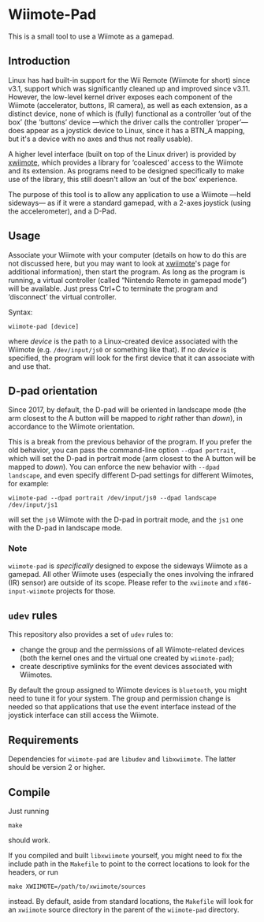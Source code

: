 # Wiimote-Pad

This is a small tool to use a Wiimote as a gamepad.

## Introduction

Linux has had built-in support for the Wii Remote (Wiimote for short)
since v3.1, support which was significantly cleaned up and improved
since v3.11. However, the low-level kernel driver exposes each component
of the Wiimote (accelerator, buttons, IR camera), as well as each
extension, as a distinct device, none of which is (fully) functional as
a controller ‘out of the box’ (the ‘buttons’ device —which the driver
calls the controller ‘proper’— does appear as a joystick device to
Linux, since it has a BTN\_A mapping, but it's a device with no axes and
thus not really usable).

A higher level interface (built on top of the Linux driver) is provided
by [xwiimote][], which provides a library for ‘coalesced’ access to the
Wiimote and its extension. As programs need to be designed specifically
to make use of the library, this still doesn't allow an ‘out of the box’
experience.

The purpose of this tool is to allow any application to use a Wiimote
—held sideways— as if it were a standard gamepad, with a 2-axes joystick
(using the accelerometer), and a D-Pad.

## Usage

Associate your Wiimote with your computer (details on how to do this are
not discussed here, but you may want to look at [xwiimote][]'s page for
additional information), then start the program. As long as the program
is running, a virtual controller (called “Nintendo Remote in gamepad
mode”) will be available. Just press Ctrl+C to terminate the program and
‘disconnect’ the virtual controller.

Syntax:

	wiimote-pad [device]

where _device_ is the path to a Linux-created device associated with the
Wiimote (e.g. `/dev/input/js0` or something like that). If no _device_
is specified, the program will look for the first device that it can
associate with and use that.

## D-pad orientation

Since 2017, by default, the D-pad will be oriented in landscape mode (the
arm closest to the A button will be mapped to _right_ rather than
_down_), in accordance to the Wiimote orientation.

This is a break from the previous behavior of the program. If you prefer
the old behavior, you can pass the command-line option `--dpad
portrait`, which will set the D-pad in portrait mode (arm closest to the
A button will be mapped to _down_). You can enforce the new behavior
with `--dpad landscape`, and even specify different D-pad settings for
different Wiimotes, for example:

	wiimote-pad --dpad portrait /dev/input/js0 --dpad landscape /dev/input/js1

will set the `js0` Wiimote with the D-pad in portrait mode, and the
`js1` one with the D-pad in landscape mode.

### Note

`wiimote-pad` is _specifically_ designed to expose the sideways Wiimote
as a gamepad. All other Wiimote uses (especially the ones involving
the infrared (IR) sensor) are outside of its scope. Please refer to the
`xwiimote` and `xf86-input-wiimote` projects for those.

## `udev` rules

This repository also provides a set of `udev` rules to:

* change the group and the permissions of all Wiimote-related devices
  (both the kernel ones and the virtual one created by `wiimote-pad`);
* create descriptive symlinks for the event devices associated with
  Wiimotes.

By default the group assigned to Wiimote devices is `bluetooth`, you
might need to tune it for your system. The group and permission change
is needed so that applications that use the event interface instead of
the joystick interface can still access the Wiimote.

## Requirements

Dependencies for `wiimote-pad` are `libudev` and `libxwiimote`. The
latter should be version 2 or higher.

## Compile

Just running

	make

should work.

If you compiled and built `libxwiimote` yourself, you might
need to fix the include path in the `Makefile` to point to the correct
locations to look for the headers, or run

	make XWIIMOTE=/path/to/xwiimote/sources

instead. By default, aside from standard locations, the `Makefile` will
look for an `xwiimote` source directory in the parent of the
`wiimote-pad` directory.

[xwiimote]: http://dvdhrm.github.io/xwiimote
